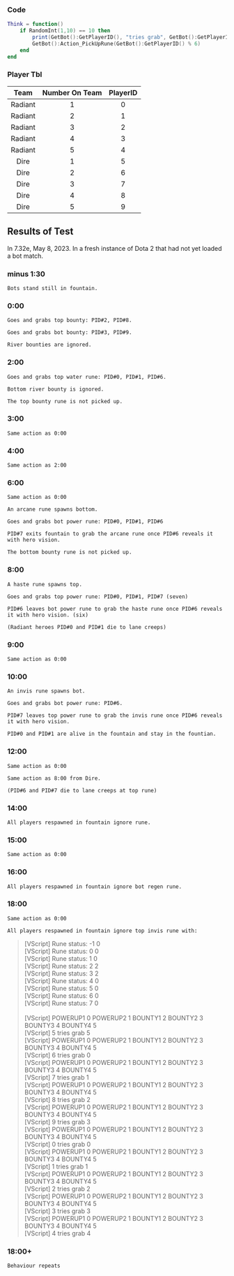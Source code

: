 ### Code
```Lua
Think = function()
	if RandomInt(1,10) == 10 then
		print(GetBot():GetPlayerID(), "tries grab", GetBot():GetPlayerID() % 6)
		GetBot():Action_PickUpRune(GetBot():GetPlayerID() % 6)
	end
end
```

### Player Tbl
| Team | Number On Team | PlayerID |
| :---: | :---: | :---: |
| Radiant | 1 | 0 |
| Radiant | 2 | 1 |
| Radiant | 3 | 2 |
| Radiant | 4 | 3 |
| Radiant | 5 | 4 |
| Dire | 1 | 5 |
| Dire | 2 | 6 |
| Dire | 3 | 7 |
| Dire | 4 | 8 |
| Dire | 5 | 9 |

## Results of Test
 In 7.32e, May 8, 2023.
In a fresh instance of Dota 2 that had not yet loaded a bot match.
### minus 1:30
	Bots stand still in fountain.
### 0:00
	Goes and grabs top bounty: PID#2, PID#8.

	Goes and grabs bot bounty: PID#3, PID#9.

	River bounties are ignored.
### 2:00
	Goes and grabs top water rune: PID#0, PID#1, PID#6.

	Bottom river bounty is ignored.

	The top bounty rune is not picked up.

### 3:00
	Same action as 0:00

### 4:00 
	Same action as 2:00

### 6:00
	Same action as 0:00

	An arcane rune spawns bottom.

	Goes and grabs bot power rune: PID#0, PID#1, PID#6

	PID#7 exits fountain to grab the arcane rune once PID#6 reveals it with hero vision.

	The bottom bounty rune is not picked up.

### 8:00
	A haste rune spawns top.

	Goes and grabs top power rune: PID#0, PID#1, PID#7 (seven)

	PID#6 leaves bot power rune to grab the haste rune once PID#6 reveals it with hero vision. (six)

	(Radiant heroes PID#0 and PID#1 die to lane creeps)

### 9:00
	Same action as 0:00

### 10:00
	An invis rune spawns bot.

	Goes and grabs bot power rune: PID#6.

	PID#7 leaves top power rune to grab the invis rune once PID#6 reveals it with hero vision.

	PID#0 and PID#1 are alive in the fountain and stay in the fountian.


### 12:00
	Same action as 0:00
	
	Same action as 8:00 from Dire.

	(PID#6 and PID#7 die to lane creeps at top rune)

### 14:00
	All players respawned in fountain ignore rune.

### 15:00
	Same action as 0:00

### 16:00
	All players respawned in fountain ignore bot regen rune.

### 18:00
	Same action as 0:00

	All players respawned in fountain ignore top invis rune with:

> [VScript] Rune status:	-1	0</br>
> [VScript] Rune status:	0	0</br>
> [VScript] Rune status:	1	0</br>
> [VScript] Rune status:	2	2</br>
> [VScript] Rune status:	3	2</br>
> [VScript] Rune status:	4	0</br>
> [VScript] Rune status:	5	0</br>
> [VScript] Rune status:	6	0</br>
> [VScript] Rune status:	7	0</br>
> </br>
> [VScript] POWERUP1	0	POWERUP2	1	BOUNTY1	2	BOUNTY2	3	BOUNTY3	4	BOUNTY4	5</br>
> [VScript] 5	tries grab	5</br>
> [VScript] POWERUP1	0	POWERUP2	1	BOUNTY1	2	BOUNTY2	3	BOUNTY3	4	BOUNTY4	5</br>
> [VScript] 6	tries grab	0</br>
> [VScript] POWERUP1	0	POWERUP2	1	BOUNTY1	2	BOUNTY2	3	BOUNTY3	4	BOUNTY4	5</br>
> [VScript] 7	tries grab	1</br>
> [VScript] POWERUP1	0	POWERUP2	1	BOUNTY1	2	BOUNTY2	3	BOUNTY3	4	BOUNTY4	5</br>
> [VScript] 8	tries grab	2</br>
> [VScript] POWERUP1	0	POWERUP2	1	BOUNTY1	2	BOUNTY2	3	BOUNTY3	4	BOUNTY4	5</br>
> [VScript] 9	tries grab	3</br>
> [VScript] POWERUP1	0	POWERUP2	1	BOUNTY1	2	BOUNTY2	3	BOUNTY3	4	BOUNTY4	5</br>
> [VScript] 0	tries grab	0</br>
> [VScript] POWERUP1	0	POWERUP2	1	BOUNTY1	2	BOUNTY2	3	BOUNTY3	4	BOUNTY4	5</br>
> [VScript] 1	tries grab	1</br>
> [VScript] POWERUP1	0	POWERUP2	1	BOUNTY1	2	BOUNTY2	3	BOUNTY3	4	BOUNTY4	5</br>
> [VScript] 2	tries grab	2</br>
> [VScript] POWERUP1	0	POWERUP2	1	BOUNTY1	2	BOUNTY2	3	BOUNTY3	4	BOUNTY4	5</br>
> [VScript] 3	tries grab	3</br>
> [VScript] POWERUP1	0	POWERUP2	1	BOUNTY1	2	BOUNTY2	3	BOUNTY3	4	BOUNTY4	5</br>
> [VScript] 4	tries grab	4</br>


### 18:00+
	Behaviour repeats

